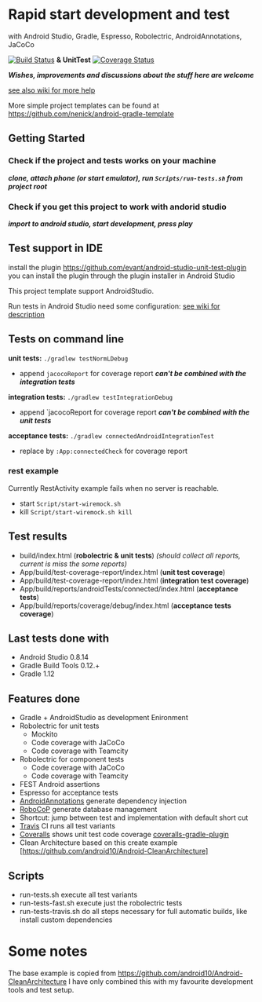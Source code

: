 
# Rapid start development and test
with Android Studio, Gradle, Espresso, Robolectric, AndroidAnnotations, JaCoCo

[![Build Status](https://travis-ci.org/nenick/AndroidAppDevelopment.svg)](https://travis-ci.org/nenick/AndroidAppDevelopment) **& UnitTest** [![Coverage Status](https://coveralls.io/repos/nenick/AndroidAppDevelopment/badge.png?branch=master)](https://coveralls.io/r/nenick/AndroidAppDevelopment?branch=master)

***Wishes, improvements and discussions about the stuff here are welcome***

[see also wiki for more help](https://github.com/nenick/AndroidAppDevelopment/wiki)

More simple project templates can be found at https://github.com/nenick/android-gradle-template

## Getting Started

### Check if the project and tests works on your machine

***clone, attach phone (or start emulator), run `Scripts/run-tests.sh` from project root***

### Check if you get this project to work with andorid studio

***import to android studio, start development, press play***

## Test support in IDE

install the plugin https://github.com/evant/android-studio-unit-test-plugin you can install the plugin through the plugin installer in Android Studio

This project template support AndroidStudio.

Run tests in Android Studio need some configuration:  [see wiki for description](https://github.com/nenick/AndroidAppDevelopment/wiki/Tests-in-Android-Studio---IntellJ)

## Tests on command line

**unit tests:** `./gradlew testNormLDebug`

* append `jacocoReport` for coverage report ***can't be combined with the integration tests***

**integration tests:** `./gradlew testIntegrationDebug`

* append `jacocoReport for coverage report ***can't be combined with the unit tests***

**acceptance tests:** `./gradlew connectedAndroidIntegrationTest`

* replace by `:App:connectedCheck` for coverage report

### rest example
Currently RestActivity example fails when no server is reachable.

* start `Script/start-wiremock.sh`
* kill  `Script/start-wiremock.sh kill`

## Test results

* build/index.html (**robolectric & unit tests**) *(should collect all reports, current is miss the some reports)*
* App/build/test-coverage-report/index.html (**unit test coverage**)
* App/build/test-coverage-report/index.html (**integration test coverage**)
* App/build/reports/androidTests/connected/index.html (**acceptance tests**)
* App/build/reports/coverage/debug/index.html (**acceptance tests coverage**)


## Last tests done with

* Android Studio 0.8.14
* Gradle Build Tools 0.12.+
* Gradle 1.12

## Features done

* Gradle + AndroidStudio as development Enironment
* Robolectric for unit tests
    * Mockito
    * Code coverage with JaCoCo
    * Code coverage with Teamcity
* Robolectric for component tests
    * Code coverage with JaCoCo
    * Code coverage with Teamcity
* FEST Android assertions
* Espresso for acceptance tests
* [AndroidAnnotations](http://androidannotations.org/) generate dependency injection
* [RoboCoP](https://github.com/mediarain/RoboCoP) generate database management
* Shortcut: jump between test and implementation with default short cut
* [Travis](https://travis-ci.org/) CI runs all test variants
* [Coveralls](https://coveralls.io/) shows unit test code coverage [coveralls-gradle-plugin](https://github.com/kt3k/coveralls-gradle-plugin)
* Clean Architecture based on this create example [https://github.com/android10/Android-CleanArchitecture]


## Scripts

* run-tests.sh execute all test variants
* run-tests-fast.sh execute just the robolectric tests
* run-tests-travis.sh do all steps necessary for full automatic builds, like install custom dependencies

# Some notes

The base example is copied from https://github.com/android10/Android-CleanArchitecture I have only combined this with my favourite development tools and test setup.
